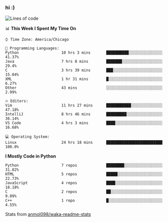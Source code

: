 ### hi :)

<!--START_SECTION:waka-->
![Lines of code](https://img.shields.io/badge/From%20Hello%20World%20I%27ve%20Written-786341%20lines%20of%20code-blue)

📊 **This Week I Spent My Time On** 

```text
⌚︎ Time Zone: America/Chicago

💬 Programming Languages: 
Python                   10 hrs 3 mins       ██████████░░░░░░░░░░░░░░░   41.37% 
Java                     7 hrs 8 mins        ███████░░░░░░░░░░░░░░░░░░   29.4% 
C                        3 hrs 39 mins       ███░░░░░░░░░░░░░░░░░░░░░░   15.04% 
XML                      1 hr 31 mins        █░░░░░░░░░░░░░░░░░░░░░░░░   6.27% 
Other                    43 mins             ░░░░░░░░░░░░░░░░░░░░░░░░░   2.99%

🔥 Editors: 
Vim                      11 hrs 27 mins      ███████████░░░░░░░░░░░░░░   47.18% 
IntelliJ                 8 hrs 46 mins       █████████░░░░░░░░░░░░░░░░   36.14% 
VS Code                  4 hrs 3 mins        ████░░░░░░░░░░░░░░░░░░░░░   16.68%

💻 Operating System: 
Linux                    24 hrs 18 mins      █████████████████████████   100.0%

```

**I Mostly Code in Python** 

```text
Python                   7 repos             ████████░░░░░░░░░░░░░░░░░   31.82% 
HTML                     5 repos             █████░░░░░░░░░░░░░░░░░░░░   22.73% 
JavaScript               4 repos             ████░░░░░░░░░░░░░░░░░░░░░   18.18% 
C                        2 repos             ██░░░░░░░░░░░░░░░░░░░░░░░   9.09% 
C++                      1 repo              █░░░░░░░░░░░░░░░░░░░░░░░░   4.55%

```



<!--END_SECTION:waka-->

Stats from [anmol098/waka-readme-stats](https://github.com/anmol098/waka-readme-stats)